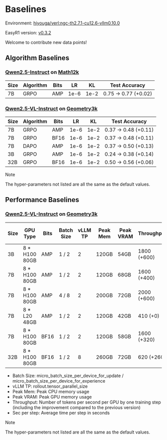 # Baselines

Environment: [hiyouga/verl:ngc-th2.7.1-cu12.6-vllm0.10.0](https://hub.docker.com/layers/hiyouga/verl/ngc-th2.7.1-cu12.6-vllm0.10.0/images/sha256-cfc8c1ce3ea52dee0444f3e58e900d0b1d3b6b315deaf5f58c44b5fbb52fa989)

EasyR1 version: [v0.3.2](https://github.com/hiyouga/EasyR1/tree/v0.3.2)

Welcome to contribute new data points!

## Algorithm Baselines

### [Qwen2.5-Instruct](https://huggingface.co/Qwen/Qwen2.5-7B-Instruct) on [Math12k](https://huggingface.co/datasets/hiyouga/math12k)

| Size | Algorithm   | Bits | LR   | KL   | Test Accuracy        |
| ---- | ----------- | ---- | ---- | ---- | -------------------- |
| 7B   | GRPO        | AMP  | 1e-6 | 1e-2 | 0.75 -> 0.77 (+0.02) |

### [Qwen2.5-VL-Instruct](https://huggingface.co/Qwen/Qwen2.5-VL-7B-Instruct) on [Geometry3k](https://huggingface.co/datasets/hiyouga/geometry3k)

| Size | Algorithm   | Bits | LR   | KL   | Test Accuracy        |
| ---- | ----------- | ---- | ---- | ---- | -------------------- |
| 7B   | GRPO        | AMP  | 1e-6 | 1e-2 | 0.37 -> 0.48 (+0.11) |
| 7B   | GRPO        | BF16 | 1e-6 | 1e-2 | 0.37 -> 0.48 (+0.11) |
| 7B   | DAPO        | AMP  | 1e-6 | 1e-2 | 0.37 -> 0.50 (+0.13) |
| 3B   | GRPO        | AMP  | 1e-6 | 1e-2 | 0.24 -> 0.38 (+0.14) |
| 32B  | GRPO        | BF16 | 1e-6 | 1e-2 | 0.50 -> 0.56 (+0.06) |

> [!NOTE]
> The hyper-parameters not listed are all the same as the default values.

## Performance Baselines

### [Qwen2.5-VL-Instruct](https://huggingface.co/Qwen/Qwen2.5-VL-7B-Instruct) on [Geometry3k](https://huggingface.co/datasets/hiyouga/geometry3k)

| Size | GPU Type      | Bits | Batch Size | vLLM TP | Peak Mem | Peak VRAM | Throughput  | Sec per step | Actor MFU |
| ---- | ------------- | ---- | ---------- | ------- | -------- | --------- | ----------- | ------------ | --------- |
| 3B   | 8 * H100 80GB | AMP  | 1 / 2      | 2       | 120GB    | 54GB      | 1800 (+600) | 120s         | 8.1%      |
| 7B   | 8 * H100 80GB | AMP  | 1 / 2      | 2       | 120GB    | 68GB      | 1600 (+400) | 145s         | 16.0%     |
| 7B   | 8 * H100 80GB | AMP  | 4 / 8      | 2       | 200GB    | 72GB      | 2000 (+600) | 120s         | 23.2%     |
| 7B   | 8 * L20 48GB  | AMP  | 1 / 2      | 2       | 120GB    | 42GB      | 410  (+0)   | 580s         | 26.5%     |
| 7B   | 8 * H100 80GB | BF16 | 1 / 2      | 2       | 120GB    | 58GB      | 1600 (+320) | 145s         | 16.0%     |
| 32B  | 8 * H100 80GB | BF16 | 1 / 2      | 8       | 260GB    | 72GB      | 620  (+260) | 530s         | 25.8%     |

- Batch Size: micro_batch_size_per_device_for_update / micro_batch_size_per_device_for_experience
- vLLM TP: rollout.tensor_parallel_size
- Peak Mem: Peak CPU memory usage
- Peak VRAM: Peak GPU memory usage
- Throughput: Number of tokens per second per GPU by one training step (including the improvement compared to the previous version)
- Sec per step: Average time per step in seconds

> [!NOTE]
> The hyper-parameters not listed are all the same as the default values.
